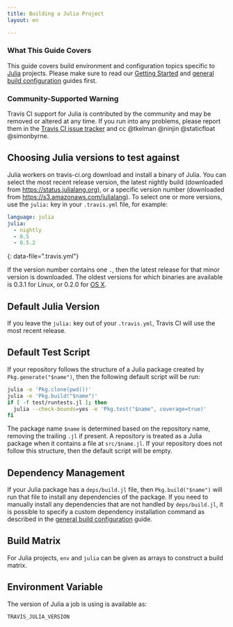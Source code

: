 ```yaml
---
title: Building a Julia Project
layout: en

---
```


### What This Guide Covers

This guide covers build environment and configuration topics specific to
[Julia](http://julialang.org) projects. Please make sure to read our
[Getting Started](/user/getting-started/) and
[general build configuration](/user/customizing-the-build/) guides first.

### Community-Supported Warning

Travis CI support for Julia is contributed by the community and may be removed
or altered at any time. If you run into any problems, please report them in the
[Travis CI issue tracker](https://github.com/travis-ci/travis-ci/issues/new?labels=julia)
and cc @tkelman @ninjin @staticfloat @simonbyrne.

## Choosing Julia versions to test against

Julia workers on travis-ci.org download and install a binary of Julia.
You can select the most recent release version, the latest nightly build
(downloaded from <https://status.julialang.org>), or a specific version number
(downloaded from <https://s3.amazonaws.com/julialang>). To select one or more
versions, use the `julia:` key in your `.travis.yml` file, for example:

```yaml
language: julia
julia:
  - nightly
  - 0.5
  - 0.5.2
```
{: data-file=".travis.yml"}

If the version number contains one `.`, then the latest release for that minor version
is downloaded. The oldest versions for which binaries are available is 0.3.1 for Linux,
or 0.2.0 for [OS X](/user/multi-os/).

## Default Julia Version

If you leave the `julia:` key out of your `.travis.yml`, Travis CI will use
the most recent release.

## Default Test Script

If your repository follows the structure of a Julia package created by
`Pkg.generate("$name")`, then the following default script will be run:

```bash
julia -e 'Pkg.clone(pwd())'
julia -e 'Pkg.build("$name")'
if [ -f test/runtests.jl ]; then
  julia --check-bounds=yes -e 'Pkg.test("$name", coverage=true)'
fi
```

The package name `$name` is determined based on the repository name, removing
the trailing `.jl` if present. A repository is treated as a Julia package when
it contains a file at `src/$name.jl`. If your repository does not follow this
structure, then the default script will be empty.

## Dependency Management

If your Julia package has a `deps/build.jl` file, then `Pkg.build("$name")`
will run that file to install any dependencies of the package. If you need
to manually install any dependencies that are not handled by `deps/build.jl`,
it is possible to specify a custom dependency installation command as described
in the [general build configuration](/user/customizing-the-build/) guide.

## Build Matrix

For Julia projects, `env` and `julia` can be given as arrays
to construct a build matrix.

## Environment Variable

The version of Julia a job is using is available as:

```
TRAVIS_JULIA_VERSION
```
